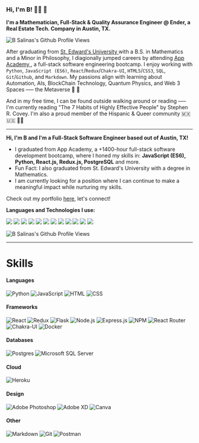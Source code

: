 ### Hi, I'm B! 👋🏽 🥸
**I'm a Mathematician, Full-Stack & Quality Assurance Engineer @ Ender, a Real Estate Tech. Company in Austin, TX.** 
<p align="left">
  <img src="https://komarev.com/ghpvc/?username=b-salinas" alt="B Salinas's Github Profile Views">
</p>

<p>  
  After graduating from <a href="https://www.stedwards.edu"> St. Edward's University </a> with a B.S. in Mathematics and a Minor in Philosophy, I diagionally jumped careers by attending <a href="https://www.appacademy.io"> App Academy </a>, a full-stack software engineering bootcamp. I enjoy working with <code>Python</code>, <code>JavaScript (ES6)</code>, <code>React</code>/<code>Redux</code>/<code>Chakra-UI</code>, <code>HTML5</code>/<code>CSS3</code>, <code>SQL</code>, <code>Git</code>/<code>Github</code>, and <code>Markdown</code>. My passions align with learning about Automation, AIs, BlockChain Technology, Quantum Physics, and Web 3 Spaces ––– the Metaverse 👾 🌌
</p>
  
And in my free time, I can be found outside walking around or reading ––– I'm currently reading "The 7 Habits of Highly Effective People" by Stephen R. Covey. I'm also a proud member of the Hispanic & Queer community 🇲🇽 🇺🇸 🏳️‍🌈
</p>

***

**Hi, I'm B and I'm a Full-Stack Software Engineer based out of Austin, TX!**

- I graduated from App Academy, a +1400-hour full-stack software development bootcamp, where I honed my skills in: **JavaScript (ES6), Python, React.js, Redux.js, PostgreSQL** and more.
- Fun Fact: I also graduated from St. Edward's University with a degree in Mathematics.
- I am currently looking for a position where I can continue to make a meaningful impact while nurturing my skills.

Check out my portfolio [here](http://b-salinas.dev), let's connect! 

**Languages and Technologies I use:**
<p>
  <img src="https://img.shields.io/badge/Python-FFD43B?style=for-the-badge&logo=python&logoColor=darkgreen">
  <img src="https://img.shields.io/badge/JavaScript-323330?style=for-the-badge&logo=javascript&logoColor=F7DF1E">
  <img src="https://img.shields.io/badge/React-20232A?style=for-the-badge&logo=react&logoColor=61DAFB">
  <img src="https://img.shields.io/badge/Redux-593D88?style=for-the-badge&logo=redux&logoColor=white">
  <img src="https://img.shields.io/badge/Chakra--UI-319795?style=for-the-badge&logo=chakra-ui&logoColor=white">
  <img src="https://img.shields.io/badge/HTML5-E34F26?style=for-the-badge&logo=html5&logoColor=white">
  <img src="https://img.shields.io/badge/CSS3-1572B6?style=for-the-badge&logo=css3&logoColor=white">
  <img src="https://img.shields.io/badge/Flask-000000?style=for-the-badge&logo=flask&logoColor=white">
  <img src="https://img.shields.io/badge/Heroku-430098?style=for-the-badge&logo=heroku&logoColor=white">
  <img src="https://img.shields.io/badge/Adobe%20XD-FF61F6?style=for-the-badge&logo=Adobe%20XD&logoColor=white">  
  <img src="https://img.shields.io/badge/Git-F05032?style=for-the-badge&logo=git&logoColor=white">
  <img src="https://img.shields.io/badge/Markdown-000000?style=for-the-badge&logo=markdown&logoColor=white">
</p>

<p align="left">
  <img src="https://komarev.com/ghpvc/?username=b-salinas" alt="B Salinas's Github Profile Views">
</p>

***


# Skills
#### Languages
![Python](https://img.shields.io/badge/Python-FFD43B?style=for-the-badge&logo=python&logoColor=darkgreen)
![JavaScript](https://img.shields.io/badge/JavaScript-323330?style=for-the-badge&logo=javascript&logoColor=F7DF1E)
![HTML](https://img.shields.io/badge/HTML5-E34F26?style=for-the-badge&logo=html5&logoColor=white)
![CSS](https://img.shields.io/badge/CSS3-1572B6?style=for-the-badge&logo=css3&logoColor=white)

#### Frameworks
![React](https://img.shields.io/badge/React-20232A?style=for-the-badge&logo=react&logoColor=61DAFB)
![Redux](https://img.shields.io/badge/Redux-593D88?style=for-the-badge&logo=redux&logoColor=white)
![Flask](https://img.shields.io/badge/Flask-000000?style=for-the-badge&logo=flask&logoColor=white)
![Node.js](https://img.shields.io/badge/Node.js-43853D?style=for-the-badge&logo=node-dot-js&logoColor=white)
![Express.js](https://img.shields.io/badge/Express.js-000000?style=for-the-badge&logo=express&logoColor=white)
![NPM](https://img.shields.io/badge/npm-CB3837?style=for-the-badge&logo=npm&logoColor=white)
![React Router](https://img.shields.io/badge/React_Router-CA4245?style=for-the-badge&logo=react-router&logoColor=white)
![Chakra-UI](https://img.shields.io/badge/Chakra--UI-319795?style=for-the-badge&logo=chakra-ui&logoColor=white)
![Docker](https://img.shields.io/badge/Docker-2CA5E0?style=for-the-badge&logo=docker&logoColor=white)

#### Databases
![Postgres](https://img.shields.io/badge/PostgreSQL-316192?style=for-the-badge&logo=postgresql&logoColor=white)
![Microsoft SQL Server](https://img.shields.io/badge/Microsoft%20SQL%20Sever-CC2927?style=for-the-badge&logo=microsoft%20sql%20server&logoColor=white)

#### Cloud
![Heroku](https://img.shields.io/badge/Heroku-430098?style=for-the-badge&logo=heroku&logoColor=white)

#### Design
![Adobe Photoshop](https://img.shields.io/badge/Adobe%20Photoshop-31A8FF?style=for-the-badge&logo=Adobe%20Photoshop&logoColor=black)
![Adobe XD](https://img.shields.io/badge/Adobe%20XD-FF61F6?style=for-the-badge&logo=Adobe%20XD&logoColor=white)
![Canva](https://img.shields.io/badge/Canva-%2300C4CC.svg?&style=for-the-badge&logo=Canva&logoColor=white)

#### Other
![Markdown](https://img.shields.io/badge/Markdown-000000?style=for-the-badge&logo=markdown&logoColor=white)
![Git](https://img.shields.io/badge/Git-F05032?style=for-the-badge&logo=git&logoColor=white)
![Postman](https://img.shields.io/badge/Postman-FF6C37?style=for-the-badge&logo=Postman&logoColor=white)
 
